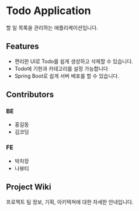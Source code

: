 # Todo Application

할 일 목록을 관리하는 애플리케이션입니다.

## Features

- 편리한 UI로 Todo를 쉽게 생성하고 삭제할 수 있습니다.
- Todo에 기한과 카테고리를 설정 가능합니다
- Spring Boot로 쉽게 서버 배포를 할 수 있습니다.

## Contributors
### BE 
- 홍길동
- 김코딩
### FE
- 박차장
- 나뷰티

## Project Wiki
프로젝트 팀 정보, 기획, 아키텍쳐에 대한 자세한 안내입니다.

